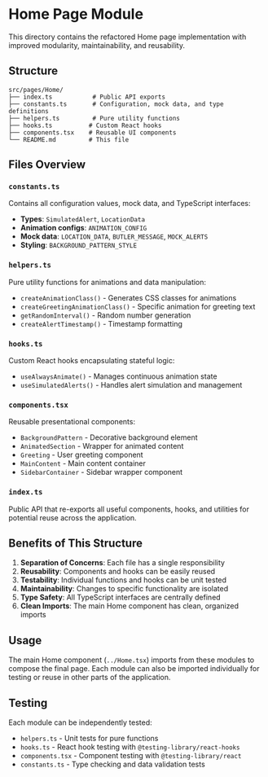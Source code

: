 # Home Page Module

This directory contains the refactored Home page implementation with improved modularity, maintainability, and reusability.

## Structure

```
src/pages/Home/
├── index.ts           # Public API exports
├── constants.ts       # Configuration, mock data, and type definitions
├── helpers.ts         # Pure utility functions
├── hooks.ts          # Custom React hooks
├── components.tsx    # Reusable UI components
└── README.md         # This file
```

## Files Overview

### `constants.ts`
Contains all configuration values, mock data, and TypeScript interfaces:
- **Types**: `SimulatedAlert`, `LocationData`
- **Animation configs**: `ANIMATION_CONFIG`
- **Mock data**: `LOCATION_DATA`, `BUTLER_MESSAGE`, `MOCK_ALERTS`
- **Styling**: `BACKGROUND_PATTERN_STYLE`

### `helpers.ts`
Pure utility functions for animations and data manipulation:
- `createAnimationClass()` - Generates CSS classes for animations
- `createGreetingAnimationClass()` - Specific animation for greeting text
- `getRandomInterval()` - Random number generation
- `createAlertTimestamp()` - Timestamp formatting

### `hooks.ts`
Custom React hooks encapsulating stateful logic:
- `useAlwaysAnimate()` - Manages continuous animation state
- `useSimulatedAlerts()` - Handles alert simulation and management

### `components.tsx`
Reusable presentational components:
- `BackgroundPattern` - Decorative background element
- `AnimatedSection` - Wrapper for animated content
- `Greeting` - User greeting component
- `MainContent` - Main content container
- `SidebarContainer` - Sidebar wrapper component

### `index.ts`
Public API that re-exports all useful components, hooks, and utilities for potential reuse across the application.

## Benefits of This Structure

1. **Separation of Concerns**: Each file has a single responsibility
2. **Reusability**: Components and hooks can be easily reused
3. **Testability**: Individual functions and hooks can be unit tested
4. **Maintainability**: Changes to specific functionality are isolated
5. **Type Safety**: All TypeScript interfaces are centrally defined
6. **Clean Imports**: The main Home component has clean, organized imports

## Usage

The main Home component (`../Home.tsx`) imports from these modules to compose the final page. Each module can also be imported individually for testing or reuse in other parts of the application.

## Testing

Each module can be independently tested:
- `helpers.ts` - Unit tests for pure functions
- `hooks.ts` - React hook testing with `@testing-library/react-hooks`
- `components.tsx` - Component testing with `@testing-library/react`
- `constants.ts` - Type checking and data validation tests
